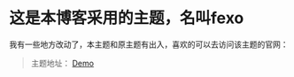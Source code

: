 # 这是本博客采用的主题，名叫fexo

我有一些地方改动了，本主题和原主题有出入，喜欢的可以去访问该主题的官网：

> 主题地址： <a href="http://forsigner.com/" target="_blank">Demo</a>
